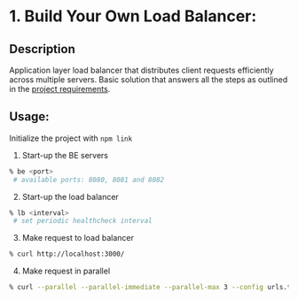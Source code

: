 # 1. Build Your Own Load Balancer:

## Description

Application layer load balancer that distributes client requests efficiently across multiple servers. Basic solution that answers all the steps as outlined in the [project requirements](https://codingchallenges.fyi/challenges/challenge-load-balancer/).

## Usage:

Initialize the project with `npm link`

1. Start-up the BE servers
```bash
% be <port>
 # available ports: 8080, 8081 and 8082
```

2. Start-up the load balancer
```bash
% lb <interval>
 # set periodic healthcheck interval 
```

3. Make request to load balancer
```bash
% curl http://localhost:3000/
```

4. Make request in parallel
```bash
% curl --parallel --parallel-immediate --parallel-max 3 --config urls.txt
```
#